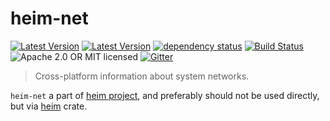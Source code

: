 # heim-net

[![Latest Version](https://img.shields.io/crates/v/heim-net.svg)](https://crates.io/crates/heim-net)
[![Latest Version](https://docs.rs/heim-net/badge.svg)](https://docs.rs/heim-net)
[![dependency status](https://deps.rs/crate/heim-net/0.0.4/status.svg)](https://deps.rs/crate/heim-net/0.0.4)
[![Build Status](https://dev.azure.com/heim-rs/heim/_apis/build/status/heim-rs.heim?branchName=master)](https://dev.azure.com/heim-rs/heim/_build/latest?definitionId=1&branchName=master)
![Apache 2.0 OR MIT licensed](https://img.shields.io/badge/license-Apache2.0%2FMIT-blue.svg)
[![Gitter](https://badges.gitter.im/heim-rs/heim.svg)](https://gitter.im/heim-rs/heim)

> Cross-platform information about system networks.

`heim-net` a part of [heim project](https://github.com/heim-rs),
and preferably should not be used directly,
but via [heim](https://crates.io/crates/heim) crate.
